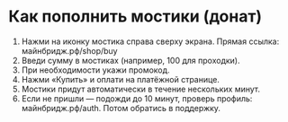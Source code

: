 # Как пополнить мостики (донат)
1. Нажми на иконку мостика справа сверху экрана. Прямая ссылка: майнбридж.рф/shop/buy
2. Введи сумму в мостиках (например, 100 для проходки).
3. При необходимости укажи промокод.
4. Нажми «Купить» и оплати на платёжной странице.
5. Мостики придут автоматически в течение нескольких минут.
6. Если не пришли — подожди до 10 минут, проверь профиль: майнбридж.рф/auth. Потом обратись в поддержку.
